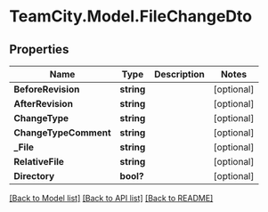 # TeamCity.Model.FileChangeDto
## Properties

Name | Type | Description | Notes
------------ | ------------- | ------------- | -------------
**BeforeRevision** | **string** |  | [optional] 
**AfterRevision** | **string** |  | [optional] 
**ChangeType** | **string** |  | [optional] 
**ChangeTypeComment** | **string** |  | [optional] 
**_File** | **string** |  | [optional] 
**RelativeFile** | **string** |  | [optional] 
**Directory** | **bool?** |  | [optional] 

[[Back to Model list]](../README.md#documentation-for-models) [[Back to API list]](../README.md#documentation-for-api-endpoints) [[Back to README]](../README.md)

